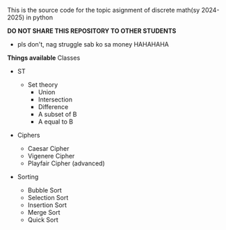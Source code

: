 This is the source code for the topic asignment of discrete math(sy 2024-2025) in python

**DO NOT SHARE THIS REPOSITORY TO OTHER STUDENTS**
- pls don't, nag struggle sab ko sa money HAHAHAHA

**Things available**
Classes
- ST
  - Set theory
    - Union
    - Intersection
    - Difference
    - A subset of B
    - A equal to B

- Ciphers
  - Caesar Cipher
  - Vigenere Cipher
  - Playfair Cipher (advanced)

- Sorting
  - Bubble Sort
  - Selection Sort
  - Insertion Sort
  - Merge Sort
  - Quick Sort
